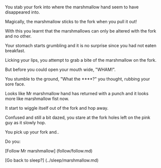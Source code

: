 You stab your fork into where the marshmallow hand seem to have disappeared into.

Magically, the marshmallow sticks to the fork when you pull it out!

With this you learnt that the marshmallows can only be altered with the fork and no other.

Your stomach starts grumbling and it is no surprise since you had not eaten breakfast.

Licking your lips, you attempt to grab a bite of the marshmallow on the fork.

But before you could open your mouth wide, "WHAM!". 

You stumble to the ground, "What the ****?" you thought, rubbing your sore face.

Looks like Mr marshmallow hand has returned with a punch and it looks more like marshmallow fist now.

It start to wiggle itself out of the fork and hop away.

Confused and still a bit dazed, you stare at the fork holes left on the pink guy as it slowly hop.

You pick up your fork and..

Do you:

[Follow Mr marshmallow] (follow/follow.md)

[Go back to sleep?] (../sleep/marshmallow.md)
